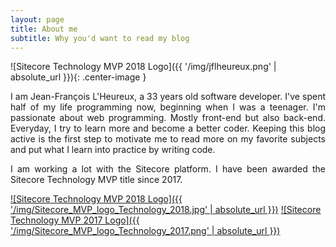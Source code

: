 ```yaml
---
layout: page
title: About me
subtitle: Why you'd want to read my blog
---
```



![Sitecore Technology MVP 2018 Logo]({{ '/img/jflheureux.png' | absolute_url }}){: .center-image }

<p style="text-align: justify;">
  I am Jean-François L'Heureux, a 33 years old software developer. I've spent half of my life programming now, beginning when I was a teenager. I'm passionate about web programming. Mostly front-end but also back-end. Everyday, I try to learn more and become a better coder. Keeping this blog active is the first step to motivate me to read more on my favorite subjects and put what I learn into practice by writing code.
</p>

<p style="text-align: justify;">
  I am working a lot with the Sitecore platform. I have been awarded the Sitecore Technology MVP title since 2017.
</p>

[![Sitecore Technology MVP 2018 Logo]({{ '/img/Sitecore_MVP_logo_Technology_2018.jpg' | absolute_url }})](https://www.sitecore.com/mvp)
[![Sitecore Technology MVP 2017 Logo]({{ '/img/Sitecore_MVP_logo_Technology_2017.png' | absolute_url }})](https://www.sitecore.com/mvp)